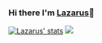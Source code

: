 ### Hi there I'm [Lazarus](https://github.com/lazarusking)👋

<!--
**lazarusking/lazarusking** is a ✨ _special_ ✨ repository because its `README.md` (this file) appears on your GitHub profile.

Here are some ideas to get you started:

- 🔭 I’m currently working on ...
- 🌱 I’m currently learning ...
- 👯 I’m looking to collaborate on ...
- 🤔 I’m looking for help with ...
- 💬 Ask me about ...
- 📫 How to reach me: ...
- 😄 Pronouns: ...
- ⚡ Fun fact: ...
-->

[![Lazarus' stats](https://github-readme-stats.vercel.app/api?username=lazarusking&theme=cobalt&show_icons=true&title_color=blue)](https://lk-readme-stats.vercel.app/)
<a href="https://lk-readme-stats.vercel.app">
  <img src="https://github-readme-stats.vercel.app/api/top-langs/?username=lazarusking&layout=compact&hide=html&theme=cobalt&title_color=blue">
</a>   
<!--[![Top Langs](https://github-readme-stats.vercel.app/api/top-langs/?username=lazarusking&layout=compact&hide=html&theme=cobalt&title_color=blue)](https://lk-readme-stats.vercel.app/) -->
<!--<a href="https://github.com/lazarusking/Web_Dev_Bootcamp/tree/main/TinDog-Start-master">
  <img align="center" src="https://github-readme-stats.vercel.app/api/pin/?username=lazarusking&repo=Web_Dev_Bootcamp" />
</a>-->
<!--<a href="https://github.com/lazarusking/tg-timetable-bot">
  <img align="center" src="https://github-readme-stats.vercel.app/api/pin/?username=lazarusking&repo=tg-timetable-bot" />
</a>-->
